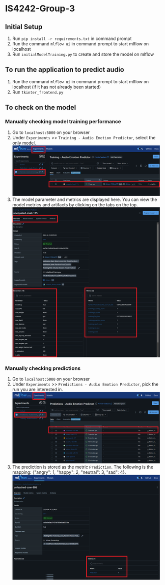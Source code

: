 # IS4242-Group-3

## Initial Setup
1. Run `pip install -r requirements.txt` in command prompt
2. Run the command `mlflow ui` in command prompt to start mlflow on localhost
3. Run `initialModelTraining.py` to create and store the model on mlflow

## To run the application to predict audio
1. Run the command `mlflow ui` in command prompt to start mlflow on localhost (if it has not already been started)
2. Run `tkinter_frontend.py`

## To check on the model

### Manually checking model training performance
1. Go to `localhost:5000` on your browser
2. Under `Experiments` >> `Training - Audio Emotion Predictor`, select the only model.
![alt text](readme_resources/model1.png)
3. The model parameter and metrics are displayed here. You can view the model metrics and artifacts by clicking on the tabs on the top.
![alt text](readme_resources/model2.png)

### Manually checking predictions
1. Go to `localhost:5000` on your browser
2. Under `Experiments` >> `Predictions - Audio Emotion Predictor`, pick the run you are interested in.
![alt text](readme_resources/experiment1.png)
3. The prediction is stored as the metric `Prediction`. The following is the mapping: {"angry": 1, "happy": 2, "neutral": 3, "sad": 4}.
![alt text](readme_resources/experiment2.png)